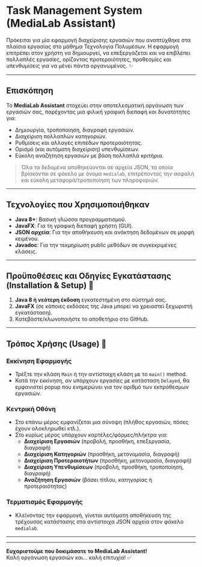 # Task Management System (MediaLab Assistant)

Πρόκειται για μία εφαρμογή διαχείρισης εργασιών  που αναπτύχθηκε στα πλαίσια εργασίας στο μάθημα Τεχνολογία Πολυμέσων. Η εφαρμογή επιτρέπει στον χρήστη να δημιουργεί, να επεξεργάζεται και να επιβλέπει πολλαπλές εργασίες, ορίζοντας προτεραιότητες, προθεσμίες και υπενθυμίσεις για να μένει πάντα οργανωμένος. ✨

---

## Επισκόπηση
Το **MediaLab Assistant** στοχεύει στην αποτελεσματική οργάνωση των εργασιών σας, παρέχοντας μια φιλική γραφική διεπαφή και δυνατότητες για:
- Δημιουργία, τροποποίηση, διαγραφή εργασιών.  
- Διαχείριση πολλαπλών κατηγοριών.  
- Ρυθμίσεις και αλλαγές επιπέδων προτεραιότητας.  
- Ορισμό (και αυτόματη διαχείριση) υπενθυμίσεων.  
- Εύκολη αναζήτηση εργασιών με βάση πολλαπλά κριτήρια.

> Όλα τα δεδομένα αποθηκεύονται σε αρχεία JSON, τα οποία βρίσκονται σε φάκελο με όνομα `medialab`, επιτρέποντας την ασφαλή και εύκολη μεταφορά/τροποποίηση των πληροφοριών.

---


## Τεχνολογίες που Χρησιμοποιήθηκαν
- **Java 8+**: Βασική γλώσσα προγραμματισμού.  
- **JavaFX**: Για τη γραφική διεπαφή χρήστη (GUI).  
- **JSON αρχεία**: Για την αποθήκευση και ανάκτηση δεδομένων σε μορφή κειμένου.  
- **Javadoc**: Για την τεκμηρίωση public μεθόδων σε συγκεκριμένες κλάσεις.

---

## Προϋποθέσεις και Οδηγίες Εγκατάστασης (Installation & Setup) 🔧
1. **Java 8 ή νεότερη έκδοση** εγκατεστημένη στο σύστημά σας.  
2. **JavaFX** (σε κάποιες εκδόσεις της Java μπορεί να χρειαστεί ξεχωριστή εγκατάσταση).  
3. Κατεβάστε/κλωνοποιήστε το αποθετήριο στο GitHub.  

---

## Τρόπος Χρήσης (Usage) 📝

### Εκκίνηση Εφαρμογής
- Τρέξτε την κλάση `Main` ή την αντίστοιχη κλάση με το `main()` method.  
- Κατά την εκκίνηση, αν υπάρχουν εργασίες με κατάσταση `Delayed`, θα εμφανιστεί popup που ενημερώνει για τον αριθμό των εκπρόθεσμων εργασιών.

### Κεντρική Οθόνη
- Στο επάνω μέρος εμφανίζεται μια σύνοψη (πλήθος εργασιών, πόσες έχουν ολοκληρωθεί κτλ.).  
- Στο κυρίως μέρος υπάρχουν καρτέλες/φόρμες/πλήκτρα για:  
  - **Διαχείριση Εργασιών** (προβολή, προσθήκη, επεξεργασία, διαγραφή)  
  - **Διαχείριση Κατηγοριών** (προσθήκη, μετονομασία, διαγραφή)  
  - **Διαχείριση Προτεραιοτήτων** (προσθήκη, μετονομασία, διαγραφή)  
  - **Διαχείριση Υπενθυμίσεων** (προβολή, προσθήκη, τροποποίηση, διαγραφή)  
  - **Αναζήτηση Εργασιών** (βάσει τίτλου, κατηγορίας ή προτεραιότητας)

### Τερματισμός Εφαρμογής
- Κλείνοντας την εφαρμογή, γίνεται αυτόματη αποθήκευση της τρέχουσας κατάστασης στα αντίστοιχα JSON αρχεία στον φάκελο `medialab`.

---

---

**Ευχαριστούμε που δοκιμάσατε το MediaLab Assistant!**  
Καλή οργάνωση εργασιών και… καλή επιτυχία! ✅
